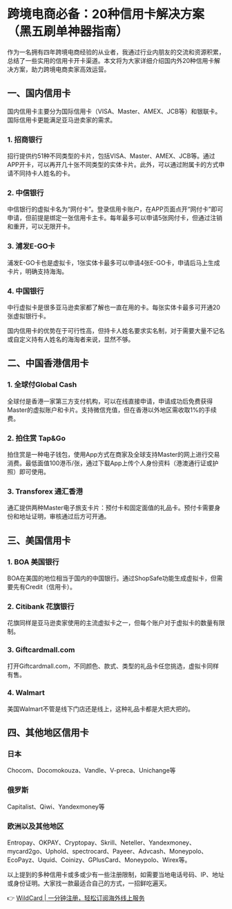 # 跨境电商必备：20种信用卡解决方案（黑五刷单神器指南）

作为一名拥有四年跨境电商经验的从业者，我通过行业内朋友的交流和资源积累，总结了一些实用的信用卡开卡渠道。本文将为大家详细介绍国内外20种信用卡解决方案，助力跨境电商卖家高效运营。

## 一、国内信用卡

国内信用卡主要分为国际信用卡（VISA、Master、AMEX、JCB等）和银联卡。国际信用卡更能满足亚马逊卖家的需求。

### 1. 招商银行
招行提供约51种不同类型的卡片，包括VISA、Master、AMEX、JCB等。通过APP开卡，可以再开几十张不同类型的实体卡片。此外，可以通过附属卡的方式申请不同持卡人姓名的卡。

### 2. 中信银行
中信银行的虚拟卡名为“网付卡”。登录信用卡账户，在APP页面点开“网付卡”即可申请，但前提是绑定一张信用卡主卡。每年最多可以申请5张网付卡，但通过注销和重开，可以无限开卡。

### 3. 浦发E-GO卡
浦发E-GO卡也是虚拟卡，1张实体卡最多可以申请4张E-GO卡，申请后马上生成卡片，明确支持海淘。

### 4. 中国银行
中行虚拟卡是很多亚马逊卖家都了解也一直在用的卡。每张实体卡最多可开通20张虚拟银行卡。

国内信用卡的优势在于可行性高，但持卡人姓名要求实名制，对于需要大量不记名或自定义持有人姓名的海淘者来说，显然不够。

## 二、中国香港信用卡

### 1. 全球付Global Cash
全球付是香港一家第三方支付机构，可以在线直接申请，申请成功后免费获得Master的虚拟账户和卡片。支持微信充值，但在香港以外地区需收取1%的手续费。

### 2. 拍住赏 Tap&Go
拍住赏是一种电子钱包，使用App方式在商家及全球支持Master的网上进行交易消费。最低面值100港币/张，通过下载App上传个人身份资料（港澳通行证或护照）即可使用。

### 3. Transforex 通汇香港
通汇提供两种Master电子旅支卡片：预付卡和固定面值的礼品卡。预付卡需要身份和地址证明，审核通过后方可开通。

## 三、美国信用卡

### 1. BOA 美国银行
BOA在美国的地位相当于国内的中国银行。通过ShopSafe功能生成虚拟卡，但需要先有Credit（信用卡）。

### 2. Citibank 花旗银行
花旗同样是亚马逊卖家使用的主流虚拟卡之一，但每个账户对于虚拟卡的数量有限制。

### 3. Giftcardmall.com
打开Giftcardmall.com，不同颜色、款式、类型的礼品卡任您挑选，虚拟卡同样有售。

### 4. Walmart
美国Walmart不管是线下门店还是线上，这种礼品卡都是大把大把的。

## 四、其他地区信用卡

### 日本
Chocom、Docomokouza、Vandle、V-preca、Unichange等

### 俄罗斯
Capitalist、Qiwi、Yandexmoney等

### 欧洲以及其他地区
Entropay、OKPAY、Cryptopay、Skrill、Neteller、Yandexmoney、mycard2go、Uphold、spectrocard、Payeer、Advcash、Moneypolo、EcoPayz、Uquid、Coinizy、GPlusCard、Moneypolo、Wirex等。

以上提到的多种信用卡或多或少有一些注册限制，如需要当地电话号码、IP、地址或身份证明。大家找一款最适合自己的方式，一招鲜吃遍天。

👉 [WildCard | 一分钟注册，轻松订阅海外线上服务](https://bbtdd.com/WildCard)